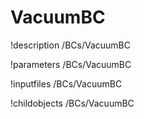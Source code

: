 <!-- MOOSE Documentation Stub: Remove this when content is added. -->

# VacuumBC
!description /BCs/VacuumBC

!parameters /BCs/VacuumBC

!inputfiles /BCs/VacuumBC

!childobjects /BCs/VacuumBC
